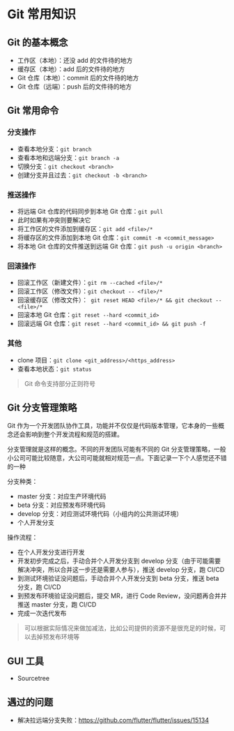 # Git 常用知识

## Git 的基本概念

- 工作区（本地）：还没 add 的文件待的地方
- 缓存区（本地）：add 后的文件待的地方
- Git 仓库（本地）：commit 后的文件待的地方
- Git 仓库（远端）：push 后的文件待的地方

## Git 常用命令

### 分支操作

- 查看本地分支：`git branch`
- 查看本地和远端分支：`git branch -a`
- 切换分支：`git checkout <branch>`
- 创建分支并且过去：`git checkout -b <branch>`

### 推送操作

- 将远端 Git 仓库的代码同步到本地 Git 仓库：`git pull`
- 此时如果有冲突则要解决它
- 将工作区的文件添加到缓存区：`git add <file>/*`
- 将缓存区的文件添加到本地 Git 仓库：`git commit -m <commit_message>`
- 将本地 Git 仓库的文件推送到远端 Git 仓库：`git push -u origin <branch>`

### 回滚操作

- 回滚工作区（新建文件）：`git rm --cached <file>/*`
- 回滚工作区（修改文件）：`git checkout -- <file>/*`
- 回滚缓存区（修改文件）：` git reset HEAD <file>/* && git checkout -- <file>/*`
- 回滚本地 Git 仓库：`git reset --hard <commit_id>`
- 回滚远端 Git 仓库：`git reset --hard <commit_id> && git push -f`

### 其他

- clone 项目：`git clone <git_address>/<https_address>`
- 查看本地状态：`git status`

> Git 命令支持部分正则符号

## Git 分支管理策略

Git 作为一个开发团队协作工具，功能并不仅仅是代码版本管理，它本身的一些概念还会影响到整个开发流程和规范的搭建。

分支管理就是这样的概念。不同的开发团队可能有不同的 Git 分支管理策略，一般小公司可能比较随意，大公司可能就相对规范一点。下面记录一下个人感觉还不错的一种

分支种类：

- master 分支：对应生产环境代码
- beta 分支：对应预发布环境代码
- develop 分支：对应测试环境代码（小组内的公共测试环境）
- 个人开发分支

操作流程：

- 在个人开发分支进行开发
- 开发初步完成之后，手动合并个人开发分支到 develop 分支（由于可能需要解决冲突，所以合并这一步还是需要人参与），推送 develop 分支，跑 CI/CD
- 到测试环境验证没问题后，手动合并个人开发分支到 beta 分支，推送 beta 分支，跑 CI/CD
- 到预发布环境验证没问题后，提交 MR，进行 Code Review，没问题再合并并推送 master 分支，跑 CI/CD
- 完成一次迭代发布

> 可以根据实际情况来做加减法，比如公司提供的资源不是很充足的时候，可以去掉预发布环境等

## GUI 工具

- Sourcetree

## 遇过的问题

- 解决拉远端分支失败：https://github.com/flutter/flutter/issues/15134
